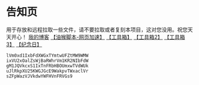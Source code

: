 # 告知页
用于存放和远程拉取一些文件，请不要拉取或者复刻本项目，这对您没用。祝您天天开心！
[我的博客](https://blog.ligus.workers.dev/)
[【油猴脚本-网页加速】](https://ck.ligus.tk/js/instantpage.user.js)
[【工具箱】](https://tool.lu/)
[【工具箱2】](https://www.dute.org/)
[【工具箱3】](https://www.sojson.com/)
[【纪念日】](https://ligusx.github.io/love/)




    lVm0xd1IxbFdXWGxTYmtwUFZtMW9WMW
    ixVU2xOalZsWjBaRWhrVm1KR2NIbFdW
    gM1JQVkcxS1IxTnFRbHBOUmxwTVdWUk
    uJlRkpXU25KWGJGcE9WakpvTWxaclVr
    sZFpWazVJVkdwYWFHVnFRVGs9
